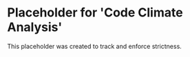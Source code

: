 ﻿# Placeholder for 'Code Climate Analysis'
This placeholder was created to track and enforce strictness.
